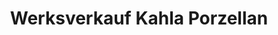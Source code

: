 ---
title: "Werksverkauf Kahla Porzellan"
url: /kahla/werksverkauf-kahla-porzellan/
shop: Allgemein
---